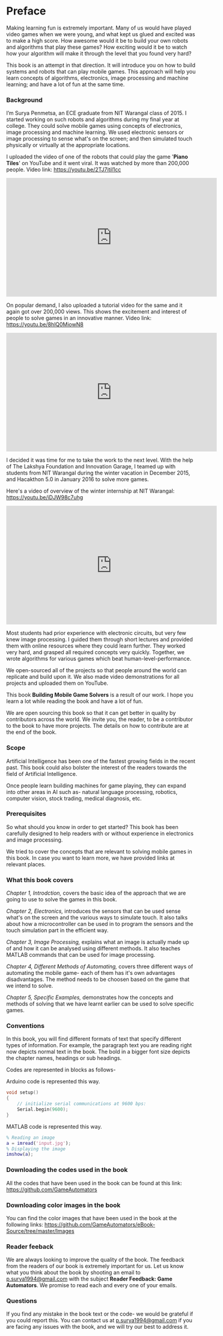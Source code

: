 # Preface

Making learning fun is extremely important. Many of us would have played video games when we were young, and what kept us glued and excited was to make a high score. How awesome would it be to build your own robots and algorithms that play these games? How exciting would it be to watch how your algorithm will make it through the level that you found very hard?

This book is an attempt in that direction. It will introduce you on how to build systems and robots that can play mobile games. This approach will help you learn concepts of algorithms, electronics, image processing and machine learning; and have a lot of fun at the same time. 

### Background 

I’m Surya Penmetsa, an ECE graduate from NIT Warangal class of 2015. I started working on such robots and algorithms during my final year at college. They could solve mobile games using concepts of electronics, image processing and machine learning. We used electronic sensors or image processing to sense what's on the screen; and then simulated touch physically or virtually at the appropriate locations. 

I uploaded the video of one of the robots that could play the game '**Piano Tiles**' on YouTube and it went viral. It was watched by more than 200,000 people. Video link: https://youtu.be/2TJ7itil1cc

<div class="row" style="text-align:center;">
	<iframe width="560" height="315" src="https://www.youtube.com/embed/2TJ7itil1cc" frameborder="0" allowfullscreen></iframe>
</div>

On popular demand, I also uploaded a tutorial video for the same and it again got over 200,000 views. This shows the excitement and interest of people to solve games in an innovative manner. Video link: https://youtu.be/8hlQ0MiowN8

<div class="row" style="text-align:center;">
	<iframe width="560" height="315" src="https://www.youtube.com/embed/8hlQ0MiowN8" frameborder="0" allowfullscreen></iframe>
</div>

I decided it was time for me to take the work to the next level. With the help of The Lakshya Foundation and Innovation Garage, I teamed up with students from NIT Warangal during the winter vacation in December 2015, and Hacakthon 5.0 in January 2016 to solve more games.

Here's a video of overview of the winter internship at NIT Warangal: https://youtu.be/iDJW98c7uhg

<div class="row" style="text-align:center;">
	<iframe width="560" height="315" src="https://www.youtube.com/embed/iDJW98c7uhg" frameborder="0" allowfullscreen></iframe>
</div>

Most students had prior experience with electronic circuits, but very few knew image processing. I guided them through short lectures and provided them with online resources where they could learn further. They worked very hard, and grasped all required concepts very quickly. Together, we wrote algorithms for various games which beat human-level-performance. 

We open-sourced all of the projects so that people around the world can replicate and build upon it. We also made video demonstrations for all projects and uploaded them on YouTube. 

This book **Building Mobile Game Solvers** is a result of our work. I hope you learn a lot while reading the book and have a lot of fun. 

We are open sourcing this book so that it can get better in quality by contributors across the world. We invite you, the reader, to be a contributor to the book to have more projects. The details on how to contribute are at the end of the book.

### Scope

Artificial Intelligence has been one of the fastest growing fields in the recent past. This book could also bolster the interest of the readers towards the field of Artificial Intelligence. 

Once people learn building machines for game playing, they can expand into other areas in AI such as- natural language processing, robotics, computer vision, stock trading, medical diagnosis, etc.

### Prerequisites

So what should you know in order to get started? This book has been carefully designed to help readers with or without experience in electronics and image processing.

We tried to cover the concepts that are relevant to solving mobile games in this book. In case you want to learn more, we have provided links at relevant places. 

### What this book covers

*Chapter 1, Introdction,* covers the basic idea of the approach that we are going to use to solve the games in this book.

*Chapter 2, Electronics,* introduces the sensors that can be used sense what's on the screen and the various ways to simulate touch. It also talks about how a microcontroller can be used in to program the sensors and the touch simulation part in the efficient way.

*Chapter 3, Image Processing,* explains what an image is actually made up of and how it can be analysed using different methods. It also teaches MATLAB commands that can be used for image processing.

*Chapter 4, Different Methods of Automating,* covers three different ways of automating the mobile game- each of them has it's own advantages disadvantages. The method needs to be choosen based on the game that we intend to solve.

*Chapter 5, Specific Examples,* demonstrates how the concepts and methods of solving that we have learnt earlier can be used to solve specific games.

### Conventions

In this book, you will find different formats of text that specify different types of information. For example, the paragraph text you are reading right now depicts normal text in the book. The bold in a bigger font size depicts the chapter names, headings or sub headings.

Codes are represented in blocks as follows-

Arduino code is represented this way.
```C
void setup()
{
    // initialize serial communications at 9600 bps:
    Serial.begin(9600);
}
```

MATLAB code is represented this way.
```MATLAB
% Reading an image
a = imread('input.jpg');
% Displaying the image
imshow(a);
```

### Downloading the codes used in the book

All the codes that have been used in the book can be found at this link: https://github.com/GameAutomators

### Downloading color images in the book

You can find the color images that have been used in the book at the following links: https://github.com/GameAutomators/eBook-Source/tree/master/Images

### Reader feeback

We are always looking to improve the quality of the book. The feedback from the readers of our book is extremely important for us. Let us know what you think about the book by shooting an email to p.surya1994@gmail.com with the subject **Reader Feedback: Game Automators**. We promise to read each and every one of your emails.

### Questions

If you find any mistake in the book text or the code- we would be grateful if you could report this. You can contact us at p.surya1994@gmail.com if you are facing any issues with the book, and we will try our best to address it. 